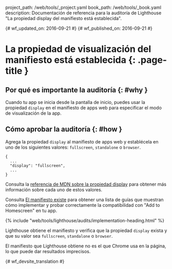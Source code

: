 project_path: /web/tools/_project.yaml
book_path: /web/tools/_book.yaml
description: Documentación de referencia para la auditoría de Lighthouse "La propiedad display del manifiesto está establecida".

{# wf_updated_on: 2016-09-21 #}
{# wf_published_on: 2016-09-21 #}

# La propiedad de visualización del manifiesto está establecida  {: .page-title }

## Por qué es importante la auditoría {: #why }

Cuando tu app se inicia desde la pantalla de inicio, puedes usar la propiedad `display`
en el manifiesto de apps web para especificar el modo de visualización de la app.

## Cómo aprobar la auditoría {: #how }

Agrega la propiedad `display` al manifiesto de apps web y establécela en uno de los
siguientes valores: `fullscreen`, `standalone` o `browser`.

    {
      ...
      "display": "fullscreen",
      ...
    }

Consulta la [referencia de MDN sobre la propiedad
display](https://developer.mozilla.org/en-US/docs/Web/Manifest#display) para
obtener más información sobre cada uno de estos valores.

Consulta [El manifiesto existe](manifest-exists#how)
para obtener una lista de guías que muestran cómo implementar
y probar correctamente la compatibilidad con "Add to Homescreen" en tu app.

{% include "web/tools/lighthouse/audits/implementation-heading.html" %}

Lighthouse obtiene el manifiesto y verifica que la propiedad `display`
exista y que su valor sea `fullscreen`, `standalone` o `browser`.

El manifiesto que Lighthouse obtiene no es el que Chrome
usa en la página, lo que puede dar resultados imprecisos.


{# wf_devsite_translation #}
